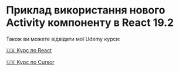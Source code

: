 # Приклад використання нового Activity компоненту в React 19.2

Також ви можете відвідати мої Udemy курси:

[🇺🇦 Курс по React](https://www.udemy.com/course/opanovuemo-react/?referralCode=C0563B0126CAF7329C80)

[🇺🇦 Курс по Cursor](https://www.udemy.com/course/cursor-rozrobka-v-eru-shi/?referralCode=E46FC5584F47F33E6817)
